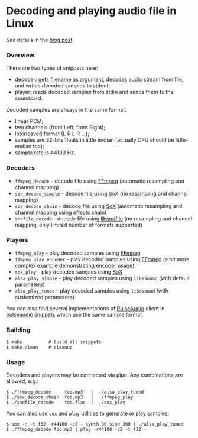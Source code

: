# Decoding and playing audio file in Linux

See details in the [blog post](https://enise.org/gavv/blog/decode-play/).

### Overview

There are two types of snippets here:
* decoder: gets filename as argument, decodes audio stream from file, and writes decoded samples to stdout;
* player: reads decoded samples from stdin and sends them to the soundcard.

Decoded samples are always in the same format:
* linear PCM;
* two channels (front Left, front Right);
* interleaved format (L R L R ...);
* samples are 32-bits floats in little endian (actually CPU should be little-endian too);
* sample rate is 44100 Hz.

### Decoders

* `ffmpeg_decode` - decode file using [FFmpeg](https://www.ffmpeg.org/) (automatic resampling and channel mapping)
* `sox_decode_simple` - decode file using [SoX](http://sox.sourceforge.net/) (no resampling and channel mapping)
* `sox_decode_chain` - decode file using [SoX](http://sox.sourceforge.net/) (automatic resampling and channel mapping using effects chain)
* `sndfile_decode` - decode file using [libsndfile](http://www.mega-nerd.com/libsndfile/) (no resampling and channel mapping, only limited number of formats supported)

### Players

* `ffmpeg_play` - play decoded samples using [FFmpeg](https://www.ffmpeg.org/)
* `ffmpeg_play_encoder` - play decoded samples using [FFmpeg](https://www.ffmpeg.org/) (a bit more complex example demonstrating encoder usage)
* `sox_play` - play decoded samples using [SoX](http://sox.sourceforge.net/)
* `alsa_play_simple` - play decoded samples using `libasound` (with default parameters)
* `alsa_play_tuned` - play decoded samples using `libasound` (with customized parameters)

You can also find several implementations of [PulseAudio](https://www.freedesktop.org/wiki/Software/PulseAudio/) client in [pulseaudio snippets](../pa) which use the same sample format.

### Building

```
$ make          # build all snippets
$ make clean    # cleanup
```

### Usage

Decoders and players may be connected via pipe. Any combinations are allowed, e.g.:

```
$ ./ffmpeg_decode     foo.mp3   |  ./alsa_play_tuned
$ ./sox_decode_chain  foo.mp3   |  ./ffmpeg_play
$ ./sndfile_decode    foo.flac  |  ./sox_play
```

You can also use `sox` and `play` utilities to generate or play samples:

```
$ sox -n -t f32 -r44100 -c2 - synth 30 sine 300 | ./alsa_play_tuned
$ ./ffmpeg_decode foo.mp3 | play -r44100 -c2 -t f32 -
```
